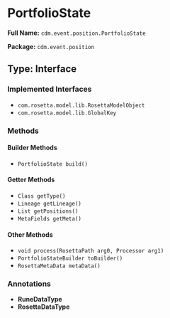 # PortfolioState

**Full Name:** `cdm.event.position.PortfolioState`

**Package:** `cdm.event.position`

## Type: Interface

### Implemented Interfaces

- `com.rosetta.model.lib.RosettaModelObject`
- `com.rosetta.model.lib.GlobalKey`

### Methods

#### Builder Methods

- `PortfolioState build()`

#### Getter Methods

- `Class getType()`
- `Lineage getLineage()`
- `List getPositions()`
- `MetaFields getMeta()`

#### Other Methods

- `void process(RosettaPath arg0, Processor arg1)`
- `PortfolioStateBuilder toBuilder()`
- `RosettaMetaData metaData()`

### Annotations

- **RuneDataType**
- **RosettaDataType**

